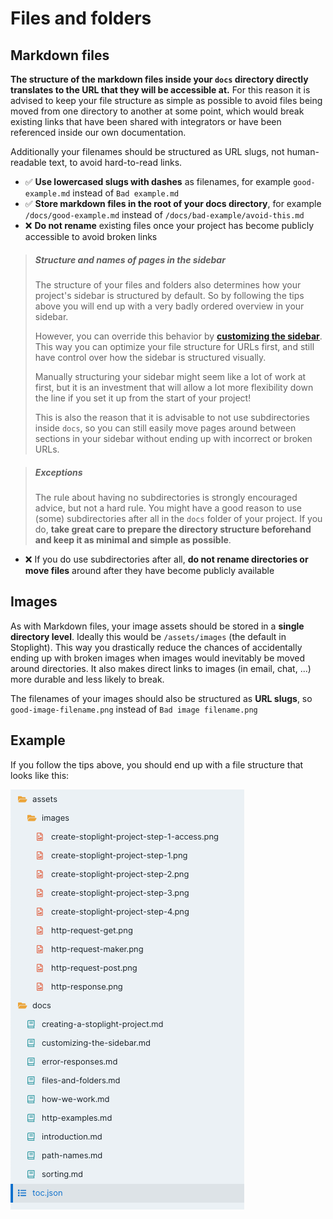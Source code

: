 # Files and folders

## Markdown files

**The structure of the markdown files inside your `docs` directory directly translates to the URL that they will be accessible at.** For this reason it is advised to keep your file structure as simple as possible to avoid files being moved from one directory to another at some point, which would break existing links that have been shared with integrators or have been referenced inside our own documentation.

Additionally your filenames should be structured as URL slugs, not human-readable text, to avoid hard-to-read links.

- ✅ **Use lowercased slugs with dashes** as filenames, for example `good-example.md` instead of `Bad example.md`
- ✅ **Store markdown files in the root of your docs directory**, for example `/docs/good-example.md` instead of `/docs/bad-example/avoid-this.md`
- ❌ **Do not rename** existing files once your project has become publicly accessible to avoid broken links

> ##### Structure and names of pages in the sidebar
> The structure of your files and folders also determines how your project's sidebar is structured by default. So by following the tips above you will end up with a very badly ordered overview in your sidebar. 
>
> However, you can override this behavior by **[customizing the sidebar](./customizing-the-sidebar.md)**. This way you can optimize your file structure for URLs first, and still have control over how the sidebar is structured visually.
>
> Manually structuring your sidebar might seem like a lot of work at first, but it is an investment that will allow a lot more flexibility down the line if you set it up from the start of your project!
>
> This is also the reason that it is advisable to not use subdirectories inside `docs`, so you can still easily move pages around between sections in your sidebar without ending up with incorrect or broken URLs.

<!-- theme: success -->

> ##### Exceptions
> The rule about having no subdirectories is strongly encouraged advice, but not a hard rule. You might have a good reason to use (some) subdirectories after all in the `docs` folder of your project. If you do, **take great care to prepare the directory structure beforehand and keep it as minimal and simple as possible**.

- ❌ If you do use subdirectories after all, **do not rename directories or move files** around after they have become publicly available

## Images

As with Markdown files, your image assets should be stored in a **single directory level**. Ideally this would be `/assets/images` (the default in Stoplight). This way you drastically reduce the chances of accidentally ending up with broken images when images would inevitably be moved around directories. It also makes direct links to images (in email, chat, ...) more durable and less likely to break.

The filenames of your images should also be structured as **URL slugs**, so `good-image-filename.png` instead of `Bad image filename.png`

## Example

If you follow the tips above, you should end up with a file structure that looks like this:

![Example file structure](../assets/images/files-and-folders-structure-example.png)